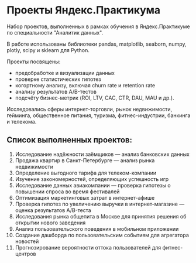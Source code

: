 # Проекты Яндекс.Практикума
Набор проектов, выполненных в рамках обучения в Яндекс.Практикуме по специальности "Аналитик данных". 

В работе использованы библиотеки pandas, matplotlib, seaborn, numpy, plotly, scipy и sklearn для Python.

Проекты посвящены:
- предобработке и визуализации данных
- проверке статистических гипотез
- когортному анализу, включая churn rate и retention rate
- анализу результатов А/B-тестов
- подсчёту бизнес-метрик (ROI, LTV, CAC, CTR, DAU, MAU и др.).

Исследовались сферы интернет-торговли, рынок недвижимости, гейминга, общественное питания, туризма, фитнес-индустрии, банкинга и телекома.

## Список выполненных проектов:
1. Исследование надёжности заёмщиков — анализ банковских данных
2. Продажа квартир в Санкт-Петербурге — анализ рынка недвижимости
3. Определение выгодного тарифа для телеком-компании
4. Изучение закономерностей, определяющих успешность игр
5. Исследование данных авиакомпании — проверка гипотезы о повышении спроса во время фестивалей
6. Оптимизация маркетинговых затрат в интернет-афише
7. Проверка гипотез по увеличению выручки в интернет-магазине — оценка результатов A/B-теста
8. Исследования рынка общепита в Москве для принятия решения об открытии нового заведения
9. Анализ пользовательского поведения в мобильном приложении
10. Создание дашборда по пользовательским событиям для агрегатора новостей
11. Прогнозирование вероятности оттока пользователей для фитнес-центров
